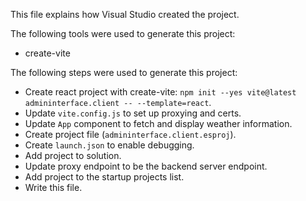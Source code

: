 This file explains how Visual Studio created the project.

The following tools were used to generate this project:
- create-vite

The following steps were used to generate this project:
- Create react project with create-vite: `npm init --yes vite@latest admininterface.client -- --template=react`.
- Update `vite.config.js` to set up proxying and certs.
- Update `App` component to fetch and display weather information.
- Create project file (`admininterface.client.esproj`).
- Create `launch.json` to enable debugging.
- Add project to solution.
- Update proxy endpoint to be the backend server endpoint.
- Add project to the startup projects list.
- Write this file.
